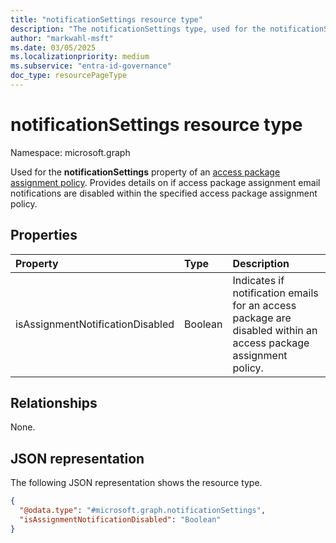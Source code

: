 ```yaml
---
title: "notificationSettings resource type"
description: "The notificationSettings type, used for the notificationSettings property of an access package assignment policy, provides details on if access package assignment emails are disabled for an access package assignment policy."
author: "markwahl-msft"
ms.date: 03/05/2025
ms.localizationpriority: medium
ms.subservice: "entra-id-governance"
doc_type: resourcePageType
---
```


# notificationSettings resource type

Namespace: microsoft.graph

Used for the **notificationSettings** property of an [access package assignment policy](accesspackageassignmentpolicy.md). Provides details on if access package assignment email notifications are disabled within the specified access package assignment policy.

## Properties
|Property|Type|Description|
|:---|:---|:---|
|isAssignmentNotificationDisabled|Boolean|Indicates if notification emails for an access package are disabled within an access package assignment policy.|

## Relationships
None.

## JSON representation
The following JSON representation shows the resource type.
<!-- {
  "blockType": "resource",
  "@odata.type": "microsoft.graph.notificationSettings"
}
-->
``` json
{
  "@odata.type": "#microsoft.graph.notificationSettings",
  "isAssignmentNotificationDisabled": "Boolean"
}
```
